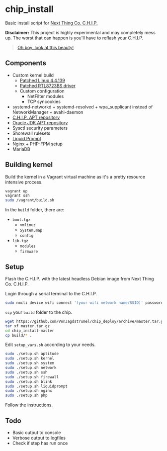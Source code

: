 # chip_install

Basic install script for [Next Thing Co. C.H.I.P.](https://web.archive.org/web/20180626203032/https://getchip.com/pages/chip)

**Disclaimer:** This project is highly experimental and may completely mess up. The worst that can happen is you'll have to reflash your C.H.I.P.

> [Oh boy, look at this beauty!](https://i.imgur.com/FVxTQPg.jpg)

## Components

- Custom kernel build
    - [Patched Linux 4.4.139](https://github.com/kaplan2539/ntc-linux/tree/ntc-stable-mlc-4.4.139)
    - [Patched RTL8723BS driver](https://github.com/kaplan2539/rtl8723bs/tree/debian)
    - Custom configuration
        - NetFilter modules
        - TCP syncookies
- systemd-networkd + systemd-resolved + wpa_supplicant instead of NetworkManager + avahi-daemon
- [C.H.I.P. APT repository](http://chip.jfpossibilities.com/chip/debian/)
- [Oracle JDK APT repository](https://launchpad.net/~webupd8team/+archive/ubuntu/java)
- Sysctl security parameters
- Shorewall rulesets
- [Liquid Prompt](https://github.com/nojhan/liquidprompt)
- Nginx + PHP-FPM setup
- MariaDB

## Building kernel

Build the kernel in a Vagrant virtual machine as it's a pretty resource intensive process.

```sh
vagrant up
vagrant ssh
sudo /vagrant/build.sh
```

In the `build` folder, there are:

- `boot.tgz`
    - `vmlinuz`
    - `System.map`
    - `config`
- `lib.tgz`
    - `modules`
    - `firmware`

## Setup

Flash the C.H.I.P. with the latest headless Debian image from Next Thing Co. C.H.I.P.

Login through a serial terminal to the C.H.I.P.

```sh
sudo nmcli device wifi connect '(your wifi network name/SSID)' password '(your wifi password)' ifname wlan0
```

`scp` your `build` folder to the chip.

```sh
wget https://github.com/VonJagdstrumel/chip_deploy/archive/master.tar.gz
tar xf master.tar.gz
cd chip_install-master
cp build/* .
```

Edit `setup_vars.sh` according to your needs.

```sh
sudo ./setup.sh aptitude
sudo ./setup.sh kernel
sudo ./setup.sh system
sudo ./setup.sh network
sudo ./setup.sh ssh
sudo ./setup.sh firewall
sudo ./setup.sh blink
sudo ./setup.sh liquidprompt
sudo ./setup.sh nginx
sudo ./setup.sh php
```

Follow the instructions.

## Todo

- Basic output to console
- Verbose output to logfiles
- Check if step has run once
